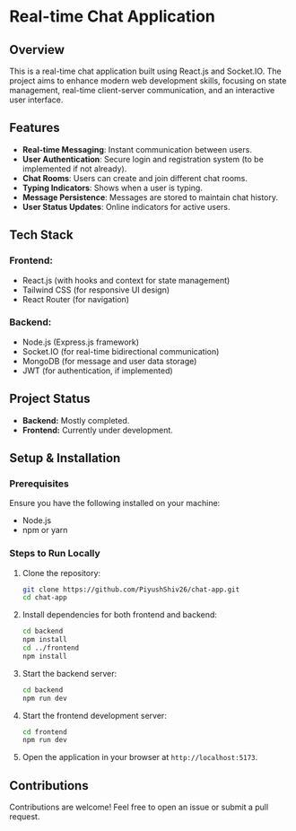 # Real-time Chat Application

## Overview

This is a real-time chat application built using React.js and Socket.IO. The project aims to enhance modern web development skills, focusing on state management, real-time client-server communication, and an interactive user interface.

## Features

- **Real-time Messaging**: Instant communication between users.
- **User Authentication**: Secure login and registration system (to be implemented if not already).
- **Chat Rooms**: Users can create and join different chat rooms.
- **Typing Indicators**: Shows when a user is typing.
- **Message Persistence**: Messages are stored to maintain chat history.
- **User Status Updates**: Online indicators for active users.

## Tech Stack

### Frontend:

- React.js (with hooks and context for state management)
- Tailwind CSS (for responsive UI design)
- React Router (for navigation)

### Backend:

- Node.js (Express.js framework)
- Socket.IO (for real-time bidirectional communication)
- MongoDB (for message and user data storage)
- JWT (for authentication, if implemented)

## Project Status

- **Backend:** Mostly completed.
- **Frontend:** Currently under development.

## Setup & Installation

### Prerequisites

Ensure you have the following installed on your machine:

- Node.js
- npm or yarn

### Steps to Run Locally

1. Clone the repository:

   ```bash
   git clone https://github.com/PiyushShiv26/chat-app.git
   cd chat-app
   ```

2. Install dependencies for both frontend and backend:

   ```bash
   cd backend
   npm install
   cd ../frontend
   npm install
   ```

3. Start the backend server:

   ```bash
   cd backend
   npm run dev
   ```

4. Start the frontend development server:

   ```bash
   cd frontend
   npm run dev
   ```

5. Open the application in your browser at `http://localhost:5173`.

## Contributions

Contributions are welcome! Feel free to open an issue or submit a pull request.

